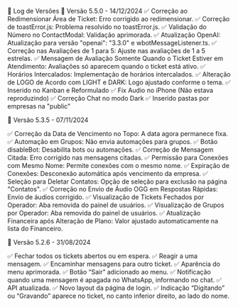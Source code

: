 📝 Log de Versões
🚀 Versão 5.5.0 - 14/12/2024 
✅ Correção ao Redimensionar Área de Ticket: Erro corrigido ao redimensionar.
✅ Correção de toastError.js: Problema resolvido no toastError.js.
✅ Validação do Número no ContactModal: Validação aprimorada.
✅ Atualização OpenAI: Atualização para versão "openai": "3.3.0" e wbotMessageListener.ts.
✅ Correção nas Avaliações de 1 para 5: Ajuste nas avaliações de 1 a 5 estrelas.
✅ Mensagem de Avaliação Somente Quando o Ticket Estiver em Atendimento: Avaliações só aparecem quando o ticket está ativo.
✅ Horários Intercalados: Implementação de horários intercalados.
✅ Alteração de LOGO de Acordo com LIGHT e DARK: Logo ajustado conforme o tema.
✅ Inserido no Kanban e Reformulado 
✅ Fix Audio no iPhone (Não estava reproduzindo) 
✅ Correção Chat no modo Dark 
✅ Inserido pastas por empresas na "public"

🚀 Versão 5.3.5 - 07/11/2024

✅ Correção da Data de Vencimento no Topo: A data agora permanece fixa.
✅ Automação em Grupos: Não envia automações para grupos.
✅ Botão disableBot: Desabilita bots ou automações.
✅ Correção de Mensagem Citada: Erro corrigido nas mensagens citadas.
✅ Permissão para Conexões com Mesmo Nome: Permite conexões com o mesmo nome.
✅ Expiração de Conexões: Desconexão automática após vencimento da empresa.
✅ Seleção para Deletar Contatos: Opção de seleção para exclusão na página "Contatos".
✅ Correção no Envio de Áudio OGG em Respostas Rápidas: Envio de áudios corrigido.
✅ Visualização de Tickets Fechados por Operador: Aba removida do painel de usuários.
✅ Visualização de Grupos por Operador: Aba removida do painel de usuários.
✅ Atualização Financeira após Alteração de Plano: Valor ajustado automaticamente na lista do Financeiro.

🚀 Versão 5.2.6 - 31/08/2024

✅ Fechar todos os tickets abertos ou em espera. 
✅ Reagir a uma mensagem. 
✅ Encaminhar mensagens para outro ticket. 
✅ Aparência do menu aprimorada. 
✅ Botão “Sair” adicionado ao menu. 
✅ Notificação quando uma mensagem é apagada no WhatsApp, informando no chat. 
✅ API atualizada. 
✅ Novo layout da página de login. 
✅ Indicação “Digitando” ou “Gravando” aparece no ticket, no canto inferior direito, ao lado do nome.

